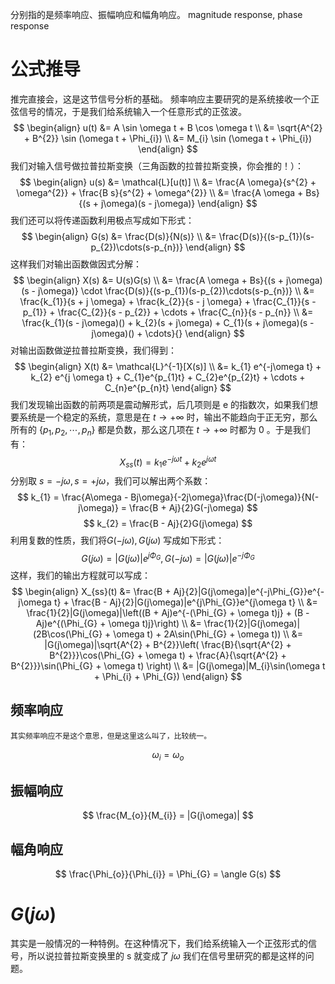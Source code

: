 分别指的是频率响应、振幅响应和幅角响应。
	magnitude response, phase response
# 公式推导
推完直接会，这是这节信号分析的基础。
频率响应主要研究的是系统接收一个正弦信号的情况，于是我们给系统输入一个任意形式的正弦波。
$$
\begin{align}
u(t) &= A \sin \omega t + B \cos \omega t \\
&= \sqrt{A^{2} + B^{2}} \sin (\omega t + \Phi_{i}) \\
&= M_{i} \sin (\omega t + \Phi_{i})
\end{align}
$$
我们对输入信号做拉普拉斯变换（三角函数的拉普拉斯变换，你会推的！）：
$$
\begin{align}
u(s) &= \mathcal{L}[u(t)] \\
&= \frac{A \omega}{s^{2} + \omega^{2}} + \frac{B s}{s^{2} + \omega^{2}} \\
&= \frac{A \omega + Bs}{(s + j\omega)(s - j\omega)}
\end{align}
$$
我们还可以将传递函数利用极点写成如下形式：
$$
\begin{align}
G(s) &= \frac{D(s)}{N(s)} \\
&= \frac{D(s)}{(s-p_{1})(s-p_{2})\cdots(s-p_{n})}
\end{align}
$$
这样我们对输出函数做因式分解：
$$
\begin{align}
X(s) &= U(s)G(s) \\
&= \frac{A \omega + Bs}{(s + j\omega)(s - j\omega)} \cdot \frac{D(s)}{(s-p_{1})(s-p_{2})\cdots(s-p_{n})} \\
&= \frac{k_{1}}{s + j \omega} + \frac{k_{2}}{s - j \omega} + \frac{C_{1}}{s - p_{1}} + \frac{C_{2}}{s - p_{2}} + \cdots + \frac{C_{n}}{s - p_{n}} \\
&= \frac{k_{1}(s - j\omega)() + k_{2}(s + j\omega) + C_{1}(s + j\omega)(s - j\omega)() + \cdots}{}
\end{align}
$$
对输出函数做逆拉普拉斯变换，我们得到：
$$
\begin{align}
X(t) &= \mathcal{L}^{-1}[X(s)] \\
&= k_{1} e^{-j\omega t} + k_{2} e^{j \omega t} + C_{1}e^{p_{1}t} + C_{2}e^{p_{2}t} + \cdots + C_{n}e^{p_{n}t}
\end{align}
$$
我们发现输出函数的前两项是震动解形式，后几项则是 e 的指数次，如果我们想要系统是一个稳定的系统，意思是在 $t \longrightarrow +\infty$ 时，输出不能趋向于正无穷，那么所有的 $\{ p_{1}, p_{2}, \cdots, p_{n} \}$ 都是负数，那么这几项在 $t \longrightarrow +\infty$ 时都为 0 。于是我们有：
$$
X_{ss}(t) = k_{1} e^{-j\omega t} + k_{2} e^{j \omega t}
$$
分别取 $s = -j\omega, s = +j\omega$，我们可以解出两个系数：
$$
k_{1} = \frac{A\omega - Bj\omega}{-2j\omega}\frac{D(-j\omega)}{N(-j\omega)} = \frac{B + Aj}{2}G(-j\omega)
$$
$$
k_{2} = \frac{B - Aj}{2}G(j\omega)
$$
利用复数的性质，我们将$G(-j\omega), G(j\omega)$ 写成如下形式：
$$
G(j\omega) = |G(j\omega)|e^{j\Phi_{G}}, G(-j\omega) = |G(j\omega)|e^{-j\Phi_{G}}
$$
这样，我们的输出方程就可以写成：
$$
\begin{align}
X_{ss}(t) &= \frac{B + Aj}{2}|G(j\omega)|e^{-j\Phi_{G}}e^{-j\omega t} + \frac{B - Aj}{2}|G(j\omega)|e^{j\Phi_{G}}e^{j\omega t} \\
&= \frac{1}{2}|G(j\omega)|\left((B + Aj)e^{-(\Phi_{G} + \omega t)j} + (B - Aj)e^{(\Phi_{G} + \omega t)j}\right) \\
&= \frac{1}{2}|G(j\omega)|(2B\cos(\Phi_{G} + \omega t) + 2A\sin(\Phi_{G} + \omega t)) \\
&= |G(j\omega)|\sqrt{A^{2} + B^{2}}\left( \frac{B}{\sqrt{A^{2} + B^{2}}}\cos(\Phi_{G} + \omega t) + \frac{A}{\sqrt{A^{2} + B^{2}}}\sin(\Phi_{G} + \omega t) \right) \\
&= |G(j\omega)|M_{i}\sin(\omega t + \Phi_{i} + \Phi_{G})
\end{align}
$$
## 频率响应
	其实频率响应不是这个意思，但是这里这么叫了，比较统一。

$$
\omega_{i} = \omega_{o} 
$$
## 振幅响应
$$
\frac{M_{o}}{M_{i}} = |G(j\omega)|
$$
## 幅角响应
$$
\frac{\Phi_{o}}{\Phi_{i}} = \Phi_{G} = \angle G(s)
$$
# $G(j\omega)$
其实是一般情况的一种特例。在这种情况下，我们给系统输入一个正弦形式的信号，所以说拉普拉斯变换里的 s 就变成了 $j\omega$
我们在信号里研究的都是这样的问题。